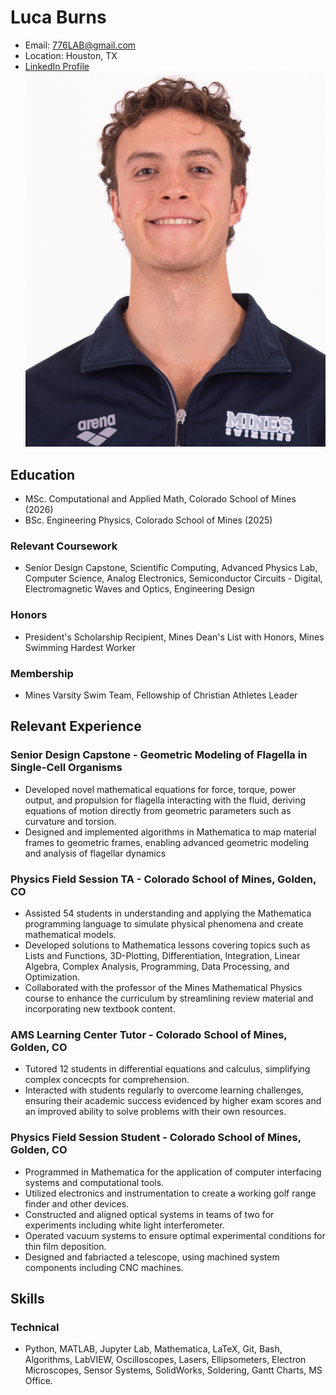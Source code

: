 # **Luca Burns**
- Email: 776LAB@gmail.com
- Location: Houston, TX
- [LinkedIn Profile](https://www.linkedin.com/in/luca-burns-72ab1424b/)
![](Luca_Burns(1).jpeg)
##  **Education**
- MSc. Computational and Applied Math, Colorado School of Mines (2026)
- BSc. Engineering Physics, Colorado School of Mines (2025)

###  **Relevant Coursework**
- Senior Design Capstone, Scientific Computing, Advanced Physics Lab, Computer Science, Analog Electronics, Semiconductor Circuits - Digital, Electromagnetic Waves and Optics, Engineering Design

### **Honors**
- President's Scholarship Recipient, Mines Dean's List with Honors, Mines Swimming Hardest Worker

### **Membership**
- Mines Varsity Swim Team, Fellowship of Christian Athletes Leader

## **Relevant Experience**

### **Senior Design Capstone** - Geometric Modeling of Flagella in Single-Cell Organisms
- Developed novel mathematical equations for force, torque, power output, and propulsion for flagella interacting with the fluid, deriving equations of motion directly from geometric parameters such as curvature and torsion.
- Designed and implemented algorithms in Mathematica to map material frames to geometric frames, enabling advanced geometric modeling and analysis of flagellar dynamics

### **Physics Field Session TA** - Colorado School of Mines, Golden, CO
- Assisted 54 students in understanding and applying the Mathematica programming language to simulate physical phenomena and create mathematical models.
- Developed solutions to Mathematica lessons covering topics such as Lists and Functions, 3D-Plotting, Differentiation, Integration, Linear Algebra, Complex Analysis, Programming, Data Processing, and Optimization.
- Collaborated with the professor of the Mines Mathematical Physics course to enhance the curriculum by streamlining review material and incorporating new textbook content.

### **AMS Learning Center Tutor** - Colorado School of Mines, Golden, CO
- Tutored 12 students in differential equations and calculus, simplifying complex concecpts for comprehension.
- Interacted with students regularly to overcome learning challenges, ensuring their academic success evidenced by higher exam scores and an improved ability to solve problems with their own resources.

### **Physics Field Session Student** - Colorado School of Mines, Golden, CO
- Programmed in Mathematica for the application of computer interfacing systems and computational tools.
- Utilized electronics and instrumentation to create a working golf range finder and other devices.
- Constructed and aligned optical systems in teams of two for experiments including white light interferometer.
- Operated vacuum systems to ensure optimal experimental conditions for thin film deposition.
- Designed and fabriacted a telescope, using machined system components including CNC machines.

## **Skills**

### **Technical**
- Python, MATLAB, Jupyter Lab, Mathematica, LaTeX, Git, Bash, Algorithms, LabVIEW, Oscilloscopes, Lasers, Ellipsometers, Electron Microscopes, Sensor Systems, SolidWorks, Soldering, Gantt Charts, MS Office.
